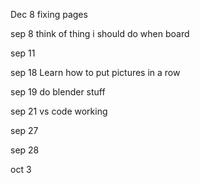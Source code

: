 Dec 8 
fixing pages



sep 8
think of thing i should do when board 

sep 11

sep 18
Learn how to put pictures in a row 

sep 19
do blender stuff

sep 21
vs code working

sep 27

sep 28

oct 3
